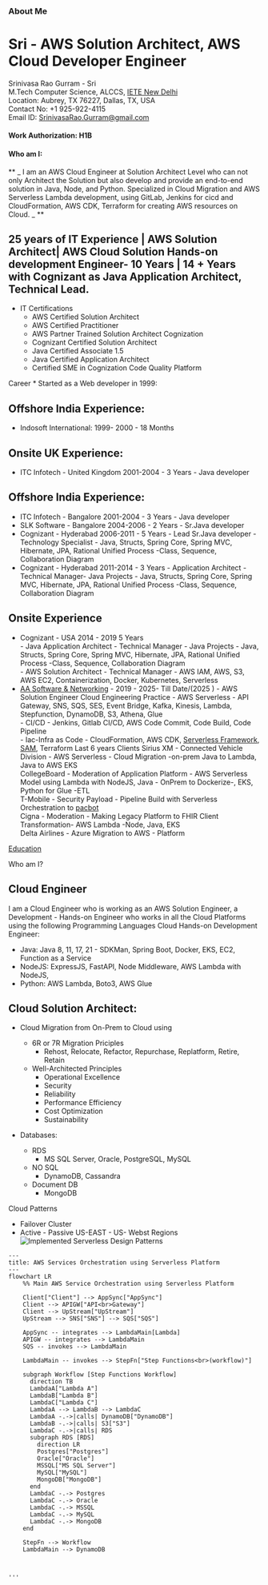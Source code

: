 ### About Me  
# Sri - AWS Solution Architect, AWS Cloud Developer Engineer

Srinivasa Rao  Gurram - Sri  
M.Tech Computer Science, ALCCS, [IETE New Delhi](https://www.iete.org/courses-academics-and-exams/)  
Location: Aubrey, TX 76227, Dallas, TX, USA  
Contact No: +1 925-922-4115  
Email ID: SrinivasaRao.Gurram@gmail.com 

#### Work Authorization: H1B

#### Who am I: 

** _ I am an AWS Cloud Engineer at Solution Architect Level who can not only Architect the Solution but also develop and provide an end-to-end solution in Java, Node, and Python. Specialized in Cloud Migration and AWS Serverless Lambda development, using GitLab, Jenkins for cicd and CloudFormation, AWS CDK, Terraform for creating AWS resources on Cloud. _ **

## 25 years of IT Experience | AWS Solution Architect| AWS Cloud Solution Hands-on development Engineer- 10 Years  | 14 + Years with Cognizant as Java Application Architect, Technical Lead.

- IT Certifications
  - AWS Certified Solution Architect
  - AWS Certified Practitioner
  - AWS Partner Trained Solution Architect Cognization
  - Cognizant Certified Solution Architect
  - Java Certified Associate 1.5
  - Java Certified Application Architect
  - Certified SME in Cognization Code Quality Platform


Career * Started as a Web developer in 1999:  

## Offshore India Experience:  
- Indosoft International: 1999- 2000 - 18 Months  
## Onsite UK Experience:  
- ITC Infotech - United Kingdom 2001-2004 - 3 Years - Java developer  
## Offshore India Experience:  
- ITC Infotech       - Bangalore 2001-2004 - 3 Years - Java developer  
- SLK Software       - Bangalore 2004-2006 - 2 Years - Sr.Java developer  
- Cognizant          - Hyderabad 2006-2011 - 5 Years - Lead Sr.Java developer  - Technology Specialist - Java, Structs, Spring Core, Spring MVC, Hibernate, JPA, Rational Unified Process -Class, Sequence, Collaboration Diagram  
- Cognizant          - Hyderabad 2011-2014 - 3 Years - Application Architect   - Technical Manager- Java Projects  - Java, Structs, Spring Core, Spring MVC, Hibernate, JPA, Rational Unified Process -Class, Sequence, Collaboration Diagram  
## Onsite Experience  
- Cognizant          - USA 2014 - 2019 5 Years  
                                                      - Java Application Architect   - Technical Manager  - Java Projects  - Java, Structs, Spring Core, Spring MVC, Hibernate, JPA, Rational Unified Process -Class, Sequence, Collaboration Diagram  
                                                      - AWS Solution Architect       - Technical Manager  - AWS IAM, AWS, S3, AWS EC2, Containerization, Docker, Kubernetes, Serverless
- [AA Software & Networking](HTTP://aasoftnet.com) - 2019 - 2025- Till Date/(2025 )
                                                      - AWS Solution Engineer Cloud Engineering Practice  - AWS Serverless - API Gateway, SNS, SQS, SES, Event Bridge, Kafka, Kinesis,  Lambda, Stepfunction, DynamoDB, S3, Athena, Glue  
                                                                                                          - CI/CD - Jenkins, Gitlab CI/CD, AWS Code Commit, Code Build, Code Pipeline  
                                                                                                          - Iac-Infra as Code - CloudFormation, AWS CDK, [Serverless Framework](https://www.serverless.com/framework), [SAM](https://aws.amazon.com/serverless/sam/), Terraform
Last 6 years Clients
Sirius XM - Connected Vehicle Division - AWS Serverless - Cloud Migration -on-prem Java to Lambda, Java to AWS EKS  
CollegeBoard - Moderation of Application Platform - AWS Serverless Model using Lambda with NodeJS, Java - OnPrem to Dockerize-, EKS, Python for Glue -ETL  
T-Mobile - Security Payload - Pipeline Build with Serverless Orchestration to [pacbot](https://github.com/tmobile/pacbot)  
Cigna - Moderation - Making Legacy Platform to FHIR Client Transformation- AWS Lambda -Node, Java, EKS  
Delta Airlines - Azure Migration to AWS - Platform  

[Education](education-background.md)

Who am I?
## Cloud Engineer
I am a Cloud Engineer who is working as an AWS Solution Engineer, a Development - Hands-on Engineer who works in all the Cloud Platforms using the  following Programming Languages
Cloud Hands-on Development Engineer:
- Java: Java 8, 11, 17, 21 - SDKMan, Spring Boot, Docker, EKS, EC2, Function as a Service
- NodeJS: ExpressJS, FastAPI, Node Middleware, AWS Lambda with NodeJS, 
- Python: AWS Lambda, Boto3, AWS Glue

## Cloud Solution Architect:

- Cloud Migration from On-Prem to Cloud using
  - 6R or 7R Migration Priciples
    - Rehost, Relocate, Refactor, Repurchase, Replatform, Retire, Retain
  -  Well-Architected Principles
      - Operational Excellence
      - Security
      - Reliability
      - Performance Efficiency
      - Cost Optimization
      - Sustainability

- Databases:
  - RDS
    - MS SQL Server, Oracle, PostgreSQL, MySQL
  - NO SQL
    - DynamoDB, Cassandra
  - Document DB
     - MongoDB 

Cloud Patterns
- Failover Cluster
- Active - Passive US-EAST - US- Webst Regions
![Implemented Serverless Design Patterns](API-Lambda-AppSync-DynamoDB.png)


<!-- AWS Service Integration Flowchart -->
```mermaid
---
title: AWS Services Orchestration using Serverless Platform
---
flowchart LR
    %% Main AWS Service Orchestration using Serverless Platform

    Client["Client"] --> AppSync["AppSync"]
    Client --> APIGW["API<br>Gateway"]
    Client --> UpStream["UpStream"]
    UpStream --> SNS["SNS"] --> SQS["SQS"]

    AppSync -- integrates --> LambdaMain[Lambda]
    APIGW -- integrates --> LambdaMain
    SQS -- invokes --> LambdaMain

    LambdaMain -- invokes --> StepFn["Step Functions<br>(workflow)"]

    subgraph Workflow [Step Functions Workflow]
      direction TB
      LambdaA["Lambda A"]
      LambdaB["Lambda B"]
      LambdaC["Lambda C"]
      LambdaA --> LambdaB --> LambdaC
      LambdaA -.->|calls| DynamoDB["DynamoDB"]
      LambdaB -.->|calls| S3["S3"]
      LambdaC -.->|calls| RDS
      subgraph RDS [RDS]
        direction LR
        Postgres["Postgres"]
        Oracle["Oracle"]
        MSSQL["MS SQL Server"]
        MySQL["MySQL"]
        MongoDB["MongoDB"]
      end
      LambdaC -.-> Postgres
      LambdaC -.-> Oracle
      LambdaC -.-> MSSQL
      LambdaC -.-> MySQL
      LambdaC -.-> MongoDB
    end

    StepFn --> Workflow
    LambdaMain --> DynamoDB
     


'''
